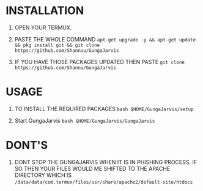 # INSTALLATION

1.  OPEN YOUR TERMUX.

2.  PASTE THE WHOLE COMMAND `apt-get upgrade -y && apt-get update && pkg install git && git clone https://github.com/Shannuu/GungaJarvis`

3.  IF YOU HAVE THOSE PACKAGES UPDATED THEN PASTE `git clone https://github.com/Shannu/GungaJarvis`


# USAGE

1. TO INSTALL THE REQUIRED PACKAGES `bash $HOME/GungaJarvis/setup`

2. Start GungaJarvis `bash $HOME/GungaJarvis/GungaJarvis`



# DONT'S

1. DONT STOP THE GUNGAJARVIS WHEN IT IS IN PHISHING PROCESS. IF SO THEN YOUR FILES WOULD ME SHIFTED TO THE APACHE DIRECTORY WHICH IS `/data/data/com.termux/files/usr/share/apache2/default-site/htdocs`
